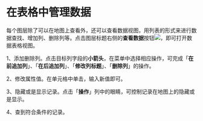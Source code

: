 # 在表格中管理数据

每个图层除了可以在地图上查看外，还可以查看数据视图，用列表的形式来进行数据查找、增加列、删除列等。点击图层标题右侧的**查看数据**按钮![](http://pic.dituwuyou.com/map%2Fpicture%2Ficon%2Fdatalist.png)，即可打开数据表格视图。

1、添加删除列。点击目标列字段的**小箭头**，在菜单中选择相应操作，可完成「**在前追加列**」、「**在后追加列**」、「**修改列标题**」、「**删除列**」的操作。

2、修改属性值。在单元格中单击，输入新值即可。

3、隐藏或是显示记录。点击「**操作**」列中的眼睛，可控制记录在地图上的隐藏或是显示。


4、查到符合条件的记录。

